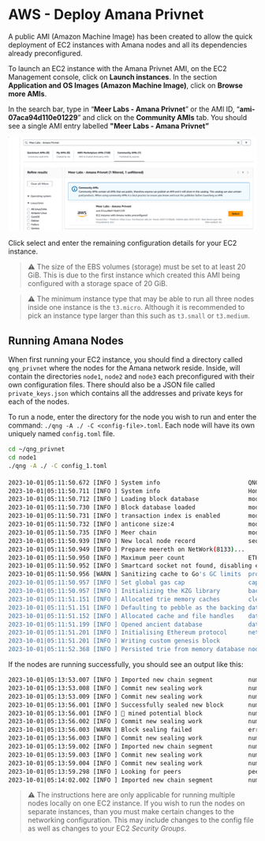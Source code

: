 # AWS - Deploy Amana Privnet

A public AMI (Amazon Machine Image) has been created to allow the quick deployment of EC2 instances with Amana nodes and all its dependencies already preconfigured. 

To launch an EC2 instance with the Amana Privnet AMI, on the EC2 Management console, click on **Launch instances**. In the section **Application and OS Images (Amazon Machine Image)**, click on **Browse more AMIs**. 

In the search bar, type in “**Meer Labs - Amana Privnet**” or the AMI ID, “**ami-07aca94d110e01229**” and click on the **Community AMIs** tab. You should see a single AMI entry labelled **"Meer Labs - Amana Privnet”**

![aws_ami.PNG](https://raw.githubusercontent.com/MeerLabs/community_docs_assets/main/img/aws_ami.PNG)

Click select and enter the remaining configuration details for your EC2 instance.


> ⚠️ The size of the EBS volumes (storage) must be set to at least 20 GiB. This is due to the first instance which created this AMI being configured with a storage space of 20 GiB.


> ⚠️ The minimum instance type that may be able to run all three nodes inside one instance is the `t3.micro`. Although it is recommended to pick an instance type larger than this such as `t3.small` or `t3.medium`.


## Running Amana Nodes

When first running your EC2 instance, you should find a directory called `qng_privnet` where the nodes for the Amana network reside. Inside, will contain the directories `node1`, `node2` and `node3` each preconfigured with their own configuration files. There should also be a JSON file called `private_keys.json` which contains all the addresses and private keys for each of the nodes.

To run a node, enter the directory for the node you wish to run and enter the command: `./qng -A ./ -C <config-file>.toml`. Each node will have its own uniquely named `config.toml` file. 

```bash
cd ~/qng_privnet
cd node1
./qng -A ./ -C config_1.toml

2023-10-01|05:11:50.672 [INFO ] System info                         QNG Version=1.1.0+dev-bde9231-dirty Go version=go1.20.8
2023-10-01|05:11:50.711 [INFO ] System info                         Home dir=./
2023-10-01|05:11:50.712 [INFO ] Loading block database              module=LCDB dbPath=/home/ubuntu/qng_privnet/node1/data/privnet/blocks_ffldb
2023-10-01|05:11:50.730 [INFO ] Block database loaded               module=LCDB
2023-10-01|05:11:50.731 [INFO ] transaction index is enabled        module=INDEX
2023-10-01|05:11:50.732 [INFO ] anticone size:4                     module=DAG
2023-10-01|05:11:50.735 [INFO ] Meer chain                          module=MEER  version=meervm-v0.0.2
2023-10-01|05:11:50.939 [INFO ] New local node record               seq=1696137110938 id=b708dc642e50c371 ip=127.0.0.1 udp=8538 tcp=0
2023-10-01|05:11:50.949 [INFO ] Prepare meereth on NetWork(8133)... 
2023-10-01|05:11:50.950 [INFO ] Maximum peer count                  ETH=0 LES=0 total=0
2023-10-01|05:11:50.952 [INFO ] Smartcard socket not found, disabling err="stat /run/pcscd/pcscd.comm: no such file or directory"
2023-10-01|05:11:50.956 [WARN ] Sanitizing cache to Go's GC limits  provided=4096 updated=313
2023-10-01|05:11:50.957 [INFO ] Set global gas cap                  cap=50000000
2023-10-01|05:11:50.957 [INFO ] Initializing the KZG library        backend=gokzg
2023-10-01|05:11:51.151 [INFO ] Allocated trie memory caches        clean=46.00MiB dirty=78.00MiB
2023-10-01|05:11:51.151 [INFO ] Defaulting to pebble as the backing database 
2023-10-01|05:11:51.152 [INFO ] Allocated cache and file handles    database=/home/ubuntu/qng_privnet/node1/data/privnet/meereth/chaindata cache=156.00MiB handles=524288
2023-10-01|05:11:51.199 [INFO ] Opened ancient database             database=/home/ubuntu/qng_privnet/node1/data/privnet/meereth/chaindata/ancient/chain readonly=false
2023-10-01|05:11:51.201 [INFO ] Initialising Ethereum protocol      network=8133 dbversion=<nil>
2023-10-01|05:11:51.201 [INFO ] Writing custom genesis block 
2023-10-01|05:11:52.368 [INFO ] Persisted trie from memory database nodes=36705 size=3.41MiB time=156.475635ms gcnodes=0 gcsize=0.00B gctime=0s livenodes=0 livesize=0.00B
```

If the nodes are running successfully, you should see an output like this:

```bash
2023-10-01|05:13:53.007 [INFO ] Imported new chain segment          number=9 hash=bbf56d..954f8c                                                     blocks=1 txs=0 mgas=0.000 elapsed=357.829µs mgasps=0.000 dirty=0.00B
2023-10-01|05:13:53.008 [INFO ] Commit new sealing work             number=10 sealhash=688fd9..dc6e55 uncles=0 txs=0 gas=0 fees=0 elapsed=239.493µs
2023-10-01|05:13:53.009 [INFO ] Commit new sealing work             number=10 sealhash=688fd9..dc6e55 uncles=0 txs=0 gas=0 fees=0 elapsed=821.172µs
2023-10-01|05:13:56.001 [INFO ] Successfully sealed new block       number=10 sealhash=688fd9..dc6e55 hash=c526d9..7ada52                                                     elapsed=2.992s
2023-10-01|05:13:56.001 [INFO ] 🔨 mined potential block             number=10 hash=c526d9..7ada52
2023-10-01|05:13:56.002 [INFO ] Commit new sealing work             number=11 sealhash=82e681..6cc56c uncles=0 txs=0 gas=0 fees=0 elapsed=655.949µs
2023-10-01|05:13:56.003 [WARN ] Block sealing failed                err="signed recently, must wait for others"
2023-10-01|05:13:56.003 [INFO ] Commit new sealing work             number=11 sealhash=82e681..6cc56c uncles=0 txs=0 gas=0 fees=0 elapsed=2.259ms
2023-10-01|05:13:59.002 [INFO ] Imported new chain segment          number=11 hash=64c417..9a54b6                                                     blocks=1 txs=0 mgas=0.000 elapsed=285.388µs mgasps=0.000 dirty=0.00B
2023-10-01|05:13:59.003 [INFO ] Commit new sealing work             number=12 sealhash=ae4064..8a92e9 uncles=0 txs=0 gas=0 fees=0 elapsed=202.539µs
2023-10-01|05:13:59.004 [INFO ] Commit new sealing work             number=12 sealhash=ae4064..8a92e9 uncles=0 txs=0 gas=0 fees=0 elapsed=1.019ms
2023-10-01|05:13:59.298 [INFO ] Looking for peers                   peercount=2 tried=0 static=0
2023-10-01|05:14:02.002 [INFO ] Imported new chain segment          number=12 hash=ea2ec4..78ffc8
```


> ⚠️ The instructions here are only applicable for running multiple nodes locally on one EC2 instance. If you wish to run the nodes on separate instances, than you must make certain changes to the networking configuration. This may include changes to the config file as well as changes to your EC2 *Security Groups*.

